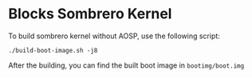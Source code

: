 Blocks Sombrero Kernel
===========

To build sombrero kernel without AOSP, use the following script:

    ./build-boot-image.sh -j8

After the building, you can find the built boot image in `bootimg/boot.img`

